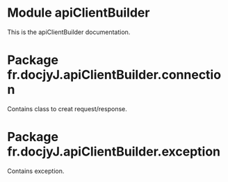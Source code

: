 # Module apiClientBuilder

This is the apiClientBuilder documentation.

# Package fr.docjyJ.apiClientBuilder.connection

Contains class to creat request/response.

# Package fr.docjyJ.apiClientBuilder.exception

Contains exception.


